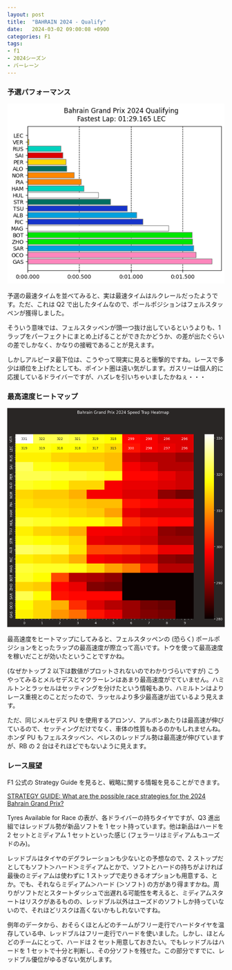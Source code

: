 ```yaml
---
layout: post
title:  "BAHRAIN 2024 - Qualify"
date:   2024-03-02 09:00:08 +0900
categories: F1
tags:
- f1
- 2024シーズン
- バーレーン
---
```

### 予選パフォーマンス
![予選パフォーマンス][img01]

予選の最速タイムを並べてみると、実は最速タイムはルクレールだったようです。ただ、これは Q2 で出したタイムなので、ポールポジションはフェルスタッペンが獲得しました。

そういう意味では、フェルスタッペンが頭一つ抜け出しているというよりも、1 ラップをパーフェクトにまとめ上げることができたかどうか、の差が出たぐらいの差でしかなく、かなりの接戦であることが見えます。

しかしアルピーヌ最下位は、こうやって現実に見ると衝撃的ですね。レースで多少は順位を上げたとしても、ポイント圏は遠い気がします。ガスリーは個人的に応援しているドライバーですが、ハズレを引いちゃいましたかねぇ・・・


### 最高速度ヒートマップ
![ヒートマップ][img02]

最高速度をヒートマップにしてみると、フェルスタッペンの (恐らく) ポールポジションをとったラップの最高速度が際立って高いです。トウを使って最高速度を稼いだことが効いたということですかね。

(なぜかトップ 2 以下は数値がプロットされないのでわかりづらいですが) こうやってみるとメルセデスとマクラーレンはあまり最高速度がでていません。ハミルトンとラッセルはセッティングを分けたという情報もあり、ハミルトンはよりレース重視とのことだったので、ラッセルより多少最高速が出ているよう見えます。

ただ、同じメルセデス PU を使用するアロンソ、アルボンあたりは最高速が伸びているので、セッティングだけでなく、車体の性質もあるのかもしれませんね。ホンダ PU もフェルスタッペン、ペレスのレッドブル勢は最高速が伸びていますが、RB の 2 台はそれほどでもないように見えます。


### レース展望
F1 公式の Strategy Guide を見ると、戦略に関する情報を見ることができます。

[STRATEGY GUIDE: What are the possible race strategies for the 2024 Bahrain Grand Prix?][strategyguide]


Tyres Available for Race の表が、各ドライバーの持ちタイヤですが、Q3 進出組ではレッドブル勢が新品ソフトを 1 セット持っています。他は新品はハードを 2 セットとミディアム 1 セットといった感じ (フェラーリはミディアムもユーズドのみ)。

レッドブルはタイヤのデグラレーションも少ないとの予想なので、2 ストップだとしてもソフト＞ハード＞ミディアムとかで、ソフトとハードの持ちがよければ最後のミディアムは使わずに 1 ストップで走りきるオプションも用意する、とか。でも、それならミディアム＞ハード (＞ソフト) の方があり得ますかね。周りがソフトだとスタートダッシュで出遅れる可能性を考えると、ミディアムスタートはリスクがあるものの、レッドブル以外はユーズドのソフトしか持っていないので、それほどリスクは高くないかもしれないですね。

例年のデータから、おそらくほとんどのチームがフリー走行でハードタイヤを温存している中、レッドブルはフリー走行でハードを使いました。しかし、ほとんどのチームにとって、ハードは 2 セット用意しておきたい。でもレッドブルはハードを 1 セットで十分と判断し、その分ソフトを残せた。この部分ですでに、レッドブル優位がゆるぎない気がします。



[img01]:/assets/images/2024/ss-20240301-01.png
[img02]:/assets/images/2024/ss-20240301-02.png
[strategyguide]:https://www.formula1.com/en/latest/article.strategy-guide-what-are-the-possible-race-strategies-for-the-2024-bahrain.1NT25ROUaq4grnLyJmOojV.html